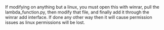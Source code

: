 If modifying on anything but a linux, you must open this with winrar, pull the lambda_function.py, then modify that file, and finally add it through the winrar add interface. If done any other way then it will cause permission issues as linux permissions will be lost.
